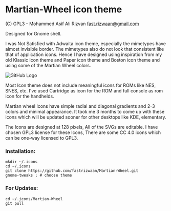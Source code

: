 # Martian-Wheel icon theme
(C) GPL3 -  Mohammed Asif Ali Rizvan <fast.rizwaan@gmail.com>

Designed for Gnome shell. 

I was Not Satisfied with Adwaita icon theme, especially the mimetypes have almost invisible border. The mimetypes also do not look that consistent like that of application icons. Hence I have designed using inspiration from my old Klassic Icon theme and Paper icon theme and Boston icon theme and using some of the Martian Wheel colors. 

![GitHub Logo](/Martian-Wheel-Icons-Preview.svg)

Most Icon theme does not include meaningful icons for ROMs like NES, SNES, etc. I've used Cartridge as icon for the ROM and full console as rom icon for the handhelds.

Martian wheel Icons have simple radial and diagonal gradients and 2-3 colors and minimal appearance. It took me 3 months to come up with these icons which will be updated sooner for other desktops like KDE, elementary.

The Icons are designed at 128 pixels, All of the SVGs are editable. I have chosen GPL3 license for these Icons, There are some CC 4.0 icons which can be one-way licensed to GPL3.

### Installation:

```
mkdir ~/.icons
cd ~/.icons
git clone https://github.com/fastrizwaan/Martian-Wheel.git
gnome-tweaks ; # choose theme
```


### For Updates:

```
cd ~/.icons/Martian-Wheel
git pull
```
